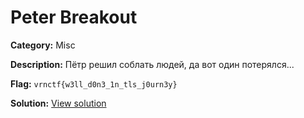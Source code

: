 # Peter Breakout

**Category:** Misc

**Description:**
Пётр решил соблать людей, да вот один потерялся...


**Flag:** `vrnctf{w3ll_d0n3_1n_tls_j0urn3y}`

**Solution:** [View solution](solution)

